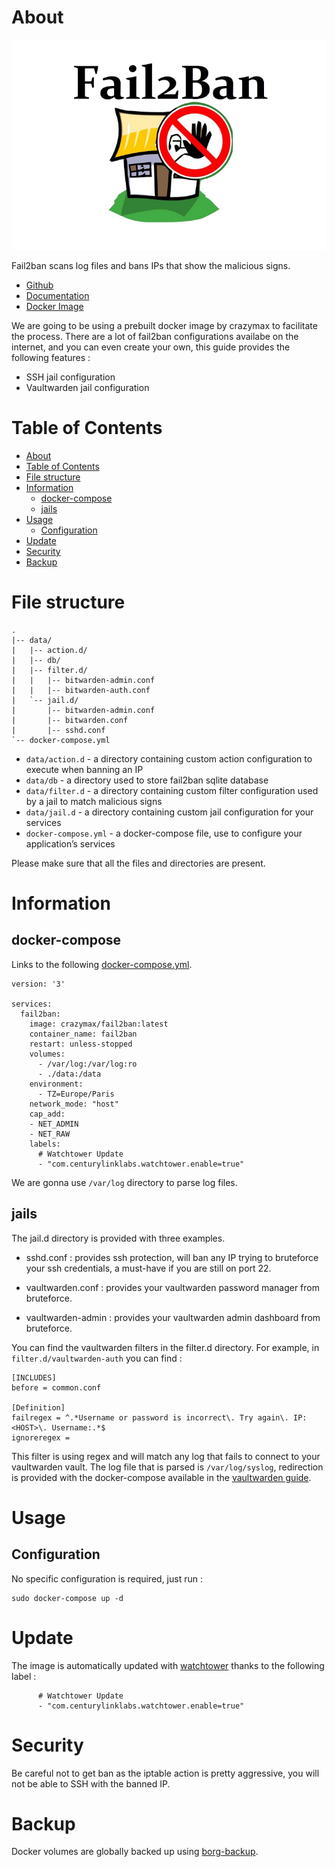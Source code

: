 # About

<p align="center">
<img src="../_utilities/fail2ban.png" alt="Fail2ban" title="fail2ban" />
</p>

Fail2ban scans log files and bans IPs that show the malicious signs.

* [Github](https://github.com/fail2ban/fail2ban)
* [Documentation](http://www.fail2ban.org/wiki/index.php/Fail2Ban)
* [Docker Image](https://github.com/crazy-max/docker-fail2ban)

We are going to be using a prebuilt docker image by crazymax to facilitate the process.
There are a lot of fail2ban configurations availabe on the internet, and you can even create your own, this guide provides the following features :

- SSH jail configuration
- Vaultwarden jail configuration 

# Table of Contents

<!-- TOC -->

- [About](#about)
- [Table of Contents](#table-of-contents)
- [File structure](#file-structure)
- [Information](#information)
    - [docker-compose](#docker-compose)
    - [jails](#jails)
- [Usage](#usage)
    - [Configuration](#configuration)
- [Update](#update)
- [Security](#security)
- [Backup](#backup)

<!-- /TOC -->

# File structure 
```
.
|-- data/
|   |-- action.d/
|   |-- db/
|   |-- filter.d/
|   |   |-- bitwarden-admin.conf
|   |   |-- bitwarden-auth.conf
|   `-- jail.d/
|       |-- bitwarden-admin.conf
|       |-- bitwarden.conf
|       |-- sshd.conf
`-- docker-compose.yml
```

- `data/action.d` - a directory containing custom action configuration to execute when banning an IP
- `data/db` - a directory used to store fail2ban sqlite database
- `data/filter.d` - a directory containing custom filter configuration used by a jail to match malicious signs
- `data/jail.d` - a directory containing custom jail configuration for your services
- `docker-compose.yml` - a docker-compose file, use to configure your application’s services

Please make sure that all the files and directories are present.


# Information

## docker-compose
Links to the following [docker-compose.yml](docker-compose.yml).

```
version: '3'

services:
  fail2ban:
    image: crazymax/fail2ban:latest
    container_name: fail2ban
    restart: unless-stopped
    volumes:
      - /var/log:/var/log:ro
      - ./data:/data
    environment:
      - TZ=Europe/Paris
    network_mode: "host"
    cap_add:
    - NET_ADMIN
    - NET_RAW
    labels:
      # Watchtower Update
      - "com.centurylinklabs.watchtower.enable=true"
```

We are gonna use `/var/log` directory to parse log files.

## jails

The jail.d directory is provided with three examples.

- sshd.conf : provides ssh protection, will ban any IP trying to bruteforce your ssh credentials, a must-have if you are still on port 22.

- vaultwarden.conf : provides your vaultwarden password manager from bruteforce. 

- vaultwarden-admin : provides your vaultwarden admin dashboard from bruteforce. 

You can find the vaultwarden filters in the filter.d directory. For example, in `filter.d/vaultwarden-auth` you can find :

```
[INCLUDES]
before = common.conf

[Definition]
failregex = ^.*Username or password is incorrect\. Try again\. IP: <HOST>\. Username:.*$
ignoreregex =
```

This filter is using regex and will match any log that fails to connect to your vaultwarden vault. The log file that is parsed is `/var/log/syslog`, redirection is provided with the docker-compose available in the [vaultwarden guide](../vaultwarden).

# Usage

## Configuration

No specific configuration is required, just run :

```
sudo docker-compose up -d
```

# Update

The image is automatically updated with [watchtower](../watchtower) thanks to the following label :

```
      # Watchtower Update
      - "com.centurylinklabs.watchtower.enable=true"
```

# Security

Be careful not to get ban as the iptable action is pretty aggressive, you will not be able to SSH with the banned IP.

# Backup

Docker volumes are globally backed up using [borg-backup](../borg-backup). 